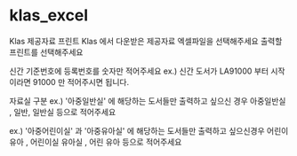 # klas_excel
Klas 제공자료 프린트
Klas 에서 다운받은 제공자료 엑셀파일을 선택해주세요
출력할 프린트를 선택해주세요

신간 기준번호에 등록번호를 숫자만 적어주세요
ex.) 신간 도서가 LA91000 부터 시작이라면 91000 만 적어주시면 됩니다.

자료실 구분
ex.) '아중일반실' 에 해당하는 도서들만 출력하고 싶으신 경우
아중일반실 , 일반, 일반실 등으로 적어주세요

ex.) '아중어린이실' 과 '아중유아실' 에 해당하는 도서들만 출력하고 싶으신경우
어린이 유아 , 어린이실 유아실 , 어린 유아 등으로 적어주세요

